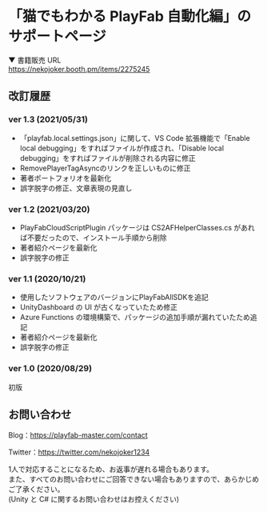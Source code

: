 # 「猫でもわかる PlayFab 自動化編」のサポートページ

▼ 書籍販売 URL  
https://nekojoker.booth.pm/items/2275245

## 改訂履歴

### ver 1.3 (2021/05/31)

- 「playfab.local.settings.json」に関して、VS Code 拡張機能で「Enable local debugging」をすればファイルが作成され、「Disable local debugging」をすればファイルが削除される内容に修正
- RemovePlayerTagAsyncのリンクを正しいものに修正
- 著者ポートフォリオを最新化
- 誤字脱字の修正、文章表現の見直し

### ver 1.2 (2021/03/20)

- PlayFabCloudScriptPlugin パッケージは CS2AFHelperClasses.cs があれば不要だったので、インストール手順から削除
- 著者紹介ページを最新化
- 誤字脱字の修正

### ver 1.1 (2020/10/21)

- 使用したソフトウェアのバージョンにPlayFabAllSDKを追記
- UnityDashboard の UI が古くなっていたため修正
- Azure Functions の環境構築で、パッケージの追加手順が漏れていたため追記
- 著者紹介ページを最新化
- 誤字脱字の修正

### ver 1.0 (2020/08/29)

初版

## お問い合わせ

Blog：https://playfab-master.com/contact

Twitter：https://twitter.com/nekojoker1234

1人で対応することになるため、お返事が遅れる場合もあります。  
また、すべてのお問い合わせにご回答できない場合もありますので、あらかじめご了承ください。  
(Unity と C# に関するお問い合わせはお控えください)

